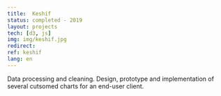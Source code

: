 ```yaml
---
title:  Keshif
status: completed - 2019
layout: projects
tech: [d3, js]
img: img/keshif.jpg
redirect:
ref: keshif
lang: en
---
```


Data processing and cleaning. Design, prototype and implementation of several cutsomed charts for an end-user client.
